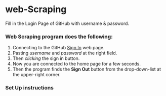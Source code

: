 # web-Scraping
Fill in the Login Page of GitHub with username & password.

### Web Scraping program does the following:

1. Connecting to the GitHub [Sign In](https://github.com/login) web page.
2. Pasting  *username* and *password* at the right field.
3. Then *clicking* the sign in button.
4. Now you are connected to the home page for a few seconds.
5. Then the program finds the **Sign Out** button from the drop-down-list at the upper-right corner.

### Set Up instructions
